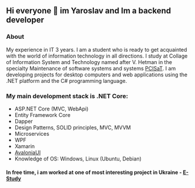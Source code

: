 ## Hi everyone 👋 im Yaroslav and Im a backend developer
### About
My experience in IT 3 years. I am a student who is ready to get acquainted with the world of information technology in all directions. I study at Collage of Information System and Technology named after V. Hetman in the specialty Maintenance of software systems and systems [PCISaT](https://www.kisit.kneu.edu.ua). I am developing projects for desktop computers and web applications using the .NET platform and the C# programming language. 

### My main development stack is .NET Core:
 * ASP.NET Core (MVC, WebApi)
 * Entity Framework Core
 * Dapper
 * Design Patterns, SOLID principles, MVC, MVVM
 * Microservices
 * WPF
 * Xamarin
 * [AvaloniaUI](https://github.com/AvaloniaUI/Avalonia)
 * Knowledge of OS: Windows, Linux (Ubuntu, Debian)
 
#### In free time, i am worked at one of most interesting project in Ukraine - [E-Study](https://github.com/Yaroslav08/EStudy)
